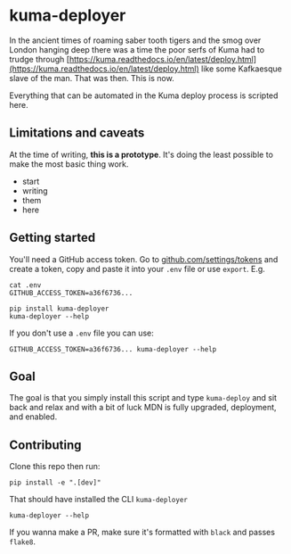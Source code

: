 # kuma-deployer

In the ancient times of roaming saber tooth tigers and the smog over London
hanging deep there was a time the poor serfs of Kuma had to trudge through
[https://kuma.readthedocs.io/en/latest/deploy.html](https://kuma.readthedocs.io/en/latest/deploy.html)
like some Kafkaesque slave of the man. That was then. This is now.

Everything that can be automated in the Kuma deploy process is scripted here.

## Limitations and caveats

At the time of writing, **this is a prototype**. It's doing the least possible
to make the most basic thing work.

- start
- writing
- them
- here

## Getting started

You'll need a GitHub access token.
Go to [github.com/settings/tokens](https://github.com/settings/tokens) and create a token,
copy and paste it into your `.env` file or use `export`. E.g.

    cat .env
    GITHUB_ACCESS_TOKEN=a36f6736...

    pip install kuma-deployer
    kuma-deployer --help

If you don't use a `.env` file you can use:

    GITHUB_ACCESS_TOKEN=a36f6736... kuma-deployer --help

## Goal

The goal is that you simply install this script and type `kuma-deploy` and sit
back and relax and with a bit of luck MDN is fully upgraded, deployment, and enabled.

## Contributing

Clone this repo then run:

    pip install -e ".[dev]"

That should have installed the CLI `kuma-deployer`

    kuma-deployer --help

If you wanna make a PR, make sure it's formatted with `black` and passes `flake8`.
